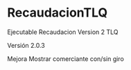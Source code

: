 # RecaudacionTLQ
Ejecutable Recaudacion Version 2 TLQ

Versión 2.0.3

Mejora 
Mostrar comerciante con/sin giro
